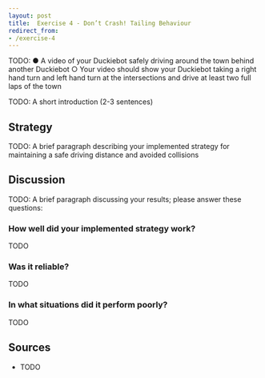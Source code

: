 ```yaml
---
layout: post
title:  Exercise 4 - Don’t Crash! Tailing Behaviour
redirect_from:
- /exercise-4
---
```


TODO: ● A video of your Duckiebot safely driving around the town behind another Duckiebot
○ Your video should show your Duckiebot taking a right hand turn and left hand turn at the intersections and drive at least two full laps of the town


TODO: A short introduction (2-3 sentences)

## Strategy

TODO: A brief paragraph describing your implemented strategy for maintaining a safe driving
distance and avoided collisions

## Discussion

TODO: A brief paragraph discussing your results; please answer these questions:


### How well did your implemented strategy work?

TODO

### Was it reliable?

TODO

### In what situations did it perform poorly?

TODO

## Sources

 * TODO
